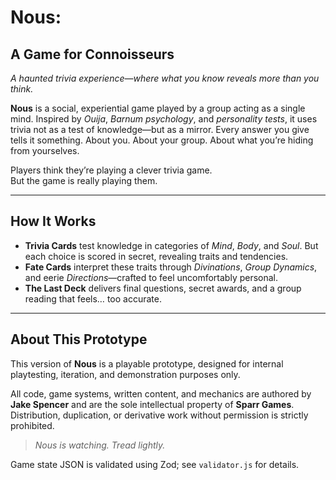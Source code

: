 # Nous: 
## A Game for Connoisseurs

*A haunted trivia experience—where what you know reveals more than you think.*

**Nous** is a social, experiential game played by a group acting as a single mind. Inspired by *Ouija*, *Barnum psychology*, and *personality tests*, it uses trivia not as a test of knowledge—but as a mirror. Every answer you give tells it something. About you. About your group. About what you’re hiding from yourselves.

Players think they’re playing a clever trivia game.  
But the game is really playing them.

---

## How It Works

- **Trivia Cards** test knowledge in categories of *Mind*, *Body*, and *Soul*. But each choice is scored in secret, revealing traits and tendencies.
- **Fate Cards** interpret these traits through *Divinations*, *Group Dynamics*, and eerie *Directions*—crafted to feel uncomfortably personal.
- **The Last Deck** delivers final questions, secret awards, and a group reading that feels… too accurate.

---

## About This Prototype

This version of **Nous** is a playable prototype, designed for internal playtesting, iteration, and demonstration purposes only.

All code, game systems, written content, and mechanics are authored by **Jake Spencer** and are the sole intellectual property of **Sparr Games**.  
Distribution, duplication, or derivative work without permission is strictly prohibited.

> *Nous is watching. Tread lightly.*

Game state JSON is validated using Zod; see `validator.js` for details.

